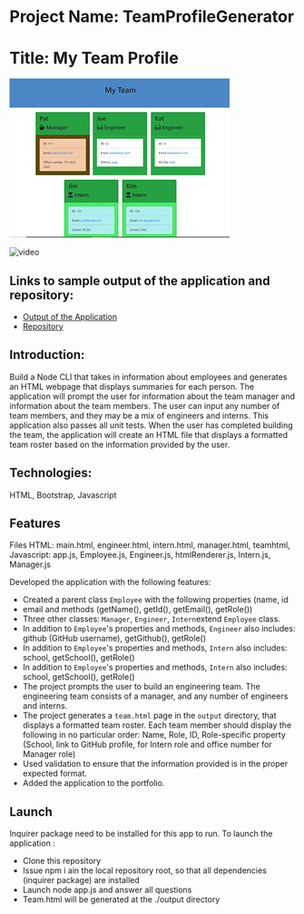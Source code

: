 # Project Name: TeamProfileGenerator
# Title: My Team Profile

[![picture 2](assets/TPG-thumb.JPG)](https://sskumar4.github.io/TeamProfileGenerator/output/team.html)  

![video](assets/TeamProfile-Generator.gif)

## Links to sample output of the application and repository:
* [Output of the Application](https://sskumar4.github.io/TeamProfileGenerator/output/team.html)
* [Repository](https://github.com/sskumar4/TeamProfileGenerator)

## Introduction:  
Build a Node CLI that takes in information about employees and generates an HTML webpage that displays summaries for each person. The application will prompt the user for information about the team manager and information about the team members. The user can input any number of team members, and they may be a mix of engineers and interns. This application also passes all unit tests. When the user has completed building the team, the application will create an HTML file that displays a formatted team roster based on the information provided by the user.

## Technologies: 
HTML, Bootstrap, Javascript 

## Features
Files
HTML: main.html, engineer.html, intern.html, manager.html, teamhtml, 
Javascript: app.js, Employee.js, Engineer.js, htmlRenderer.js, Intern.js, Manager.js

Developed the application with the following features:
  * Created a parent class `Employee` with the following properties (name, id
  * email and methods (getName(), getId(), getEmail(), getRole())
  * Three other classes: `Manager`, `Engineer`, `Intern`extend `Employee` class.
  * In addition to `Employee`'s properties and methods, `Engineer` also includes:
    github (GitHub username), getGithub(), getRole() 
  * In addition to `Employee`'s properties and methods, `Intern` also includes:
    school, getSchool(), getRole()
  * In addition to `Employee`'s properties and methods, `Intern` also includes:
    school, getSchool(), getRole() 
  * The project prompts the user to build an engineering team. The engineering
    team consists of a manager, and any number of engineers and interns.
  * The project generates a `team.html` page in the `output` directory, that displays a  formatted team roster. Each team member should display the following in no particular order: Name, Role, ID, Role-specific property (School, link to GitHub profile, for Intern role and office number for Manager role)
  * Used validation to ensure that the information provided is in the proper expected format.
  * Added the application to the portfolio.

## Launch
Inquirer package need to be installed for this app to run. To launch the application :

* Clone this repository
* Issue npm i ain the local repository root, so that all dependencies (inquirer package) are installed
* Launch node app.js and answer all questions
* Team.html will be generated at the ./output directory






